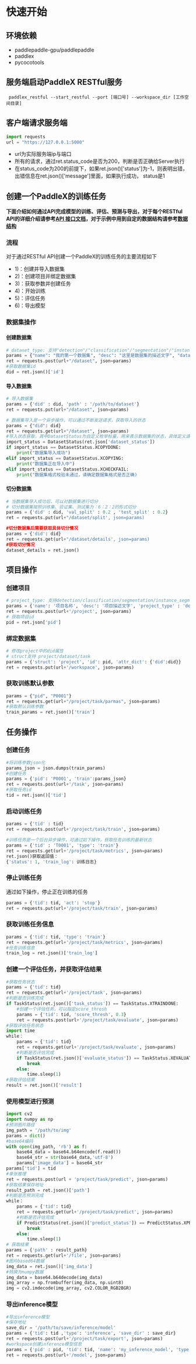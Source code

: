 # 快速开始

## 环境依赖  
- paddlepaddle-gpu/paddlepaddle  
- paddlex  
- pycocotools  


## 服务端启动PaddleX RESTful服务
```commandline
 paddlex_restful --start_restful --port [端口号] --workspace_dir [工作空间目录]
```  

## 客户端请求服务端
```python
import requests
url = "https://127.0.0.1:5000"
```
- url为实际服务端ip与端口
- 所有的请求，通过ret.status_code是否为200，判断是否正确给Server执行
- 在status_code为200的前提下，如果ret.json()['status']为-1，则表明出错，出错信息在ret.json()['message']里面，如果执行成功， status是1

## 创建一个PaddleX的训练任务  
**下面介绍如何通过API完成模型的训练、评估、预测与导出，对于每个RESTful API的详细介绍请参考[API 接口文档](./restful_api.md)，对于示例中用到自定的数据结构请参考[数据结构](./data_struct.md)**

### 流程
对于通过RESTful API创建一个PaddleX的训练任务的主要流程如下
- 1)：创建并导入数据集
- 2)：创建项目并绑定数据集
- 3)：获取参数并创建任务
- 4)：开始训练
- 5)：评估任务
- 6)：导出模型


### 数据集操作
#### 创建数据集
```python
# dataset_type: 支持"detection"/"classification"/"segmentation"/"instance_segmentation"
params = {"name": "我的第一个数据集", "desc": "这里是数据集的描述文字", "dataset_type": "detection"}  
ret = requests.post(url+"/dataset", json=params)  
#获取数据集id
did = ret.json()['id']
```

#### 导入数据集

```python
# 导入数据集
params = {'did' : did, 'path' : '/path/to/dataset'}
ret = requests.put(url+"/dataset", json=params)

# 数据集导入是一个异步操作，可以通过不断发送请求，获取导入的状态
params = {"did": did}
ret = requests.get(url+"/dataset", json=params)
#导入状态获取，其中DatasetStatus为自定义枚举标量，用来表示数据集的状态，具体定义请参考数据结构部分
import_status = DatasetStatus(ret.json['dataset_status'])
if import_status == DatasetStatus.XCOPYDONE:
    print("数据集导入成功")
elif import_status == DatasetStatus.XCOPYING:
    print("数据集正在导入中")
elif import_status == DatasetStatus.XCHECKFAIL:
    print("数据集格式校验未通过，请确定数据集格式是否正确)
```

#### 切分数据集
```python
# 当数据集导入成功后，可以对数据集进行切分
# 切分数据集按照训练集、验证集、测试集为：6：2：2的形式切分
params = {'did' : did, 'val_split' : 0.2 , 'test_split' : 0.2}
ret = requests.put(url+"/dataset/split', json=params)

#切分数据集后需要获取具体切分情况
params = {'did': did}  
ret = requests.get(url+"/dataset/details', json=params)  
#获取切分情况
dataset_details = ret.json()
```

## 项目操作

### 创建项目
```python
# project_type: 支持detection/classification/segmentation/instance_segmentation
params = {'name': '项目名称', 'desc': '项目描述文字', 'project_type' : 'detection'}
ret = requests.post(url+'/project', json=params)
# 获取项目id
pid = ret.json['pid']
```

### 绑定数据集
```python
# 修改project中的did属性
# struct支持 project/dataset/task
params = {'struct': 'project', 'id': pid, 'attr_dict': {'did':did}}
ret = requests.put(url+'/workspace', json=params)
```

### 获取训练默认参数
```python
params = {"pid", "P0001"}
ret = requests.get(url+"/project/task/parmas", json=params)
#获取默认训练参数
train_params = ret.json()['train']
```



## 任务操作

### 创建任务
```python
#将训练参数json化
params_json = json.dumps(train_params)
#创建任务
params = {'pid': 'P0001', 'train':params_json}
ret = requests.post(url+'/task', json=params)
#获取任务id
tid = ret.json()['tid']
```

### 启动训练任务
```python
params = {'tid' : tid}
ret = requests.post(url+'/project/task/train', json=params)

#训练任务是一个后台异步操作，可通过如下操作，获取任务训练的最新状态
params = {'tid' : 'T0001', 'type': 'train'}
ret = requests.get(url+'/project/task/metrics', json=params)
ret.json()获取返回值：
{'status': 1, 'train_log': 训练日志}
```

### 停止训练任务
通过如下操作，停止正在训练的任务
```python
params = {'tid': tid, 'act': 'stop'}
ret = requests.put(url+'/project/task/train', json=params)
```

### 获取训练任务信息
```python
params = {'tid': tid, 'type': 'train'}
ret = requests.get(url+'/project/task/metrics', json=params)
#任务训练信息
train_log = ret.json()['train_log']
```

### 创建一个评估任务，并获取评估结果
```python
#获取任务状态
params = {'tid': tid}
ret = requests.get(url+'/project/task', json=params)
#判断是否训练完成
if TaskStatus(ret.json()['task_status']) == TaskStatus.XTRAINDONE:
    #创建一个评估任务，可以指定score_thresh
    params = {'tid': tid, 'score_thresh', 0.3}
    ret = requests.post(url+'/project/task/evaluate', json=params)
#获取评估任务状态
import time
while：
    params = {'tid': tid}
    ret = requests.get(url+'/project/task/evaluate', json=params)
    #判断是否评估完成
    if TaskStatus(ret.json()['evaluate_status']) == TaskStatus.XEVALUATED:
        break
    else:
        time.sleep(1)
#获取评估结果
result = ret.json()['result']
```

### 使用模型进行预测

```python
import cv2
import numpy as np
#预测图片路径
img_path = '/path/to/img'
params = dict()
#base64编码
with open(img_path, 'rb') as f:
    base64_data = base64.b64encode(f.read())
    base64_str = str(base64_data,'utf-8')
    params['image_data'] = base64_str
params['tid'] = tid
#单张推理
ret = requests.post(url + 'project/task/predict', json=params)
#获取结果保存地址
result_path = ret.json()['path']
#判断是否预测完成
while：
    params = {'tid': tid}
    ret = requests.get(url+'/project/task/predict', json=params)
    #判断是否评估完成
    if PredictStatus(ret.json()['predict_status']) == PredictStatus.XPREDONE:
        break
    else:
        time.sleep(1)
# 获取结果
params = {'path' : result_path}
ret = requests.get(url+'/file', json=params)
#图片based64数据
img_data = ret.json()['img_data']
#转换为numpy数据
img_data = base64.b64decode(img_data)
img_array = np.frombuffer(img_data, np.uint8)
img = cv2.imdecode(img_array, cv2.COLOR_RGB2BGR)
```

### 导出inference模型

```python
#导出inference模型
#保存地址
save_dir = '/path/to/save/inference/model'
params = {'tid': tid ,'type': 'inference', 'save_dir' : save_dir}
ret = requests.post(url+'/project/task/export', json=params)
#workspace创建inference模型信息
params = {'pid' : pid, 'tid': tid, 'name': 'my_inference_model', 'type': 'exported', 'path' : save_dir, 'exported_type': 0}
ret = requests.post(url+'/model', json=params)
```
